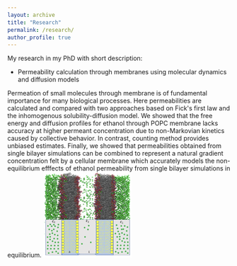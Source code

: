 ```yaml
---
layout: archive
title: "Research"
permalink: /research/
author_profile: true
---
```


My research in my PhD with short description:

* Permeability calculation through membranes using molecular dynamics and diffusion models

Permeation of small molecules through membrane is of fundamental importance for many biological processes. Here permeabilities are calculated and compared with two approaches based on Fick's first law and the inhomogenous solubility-diffusion model. We showed that the free energy and diffusion profiles for ethanol through POPC membrane lacks accuracy at higher permeant concentration due to non-Markovian kinetics caused by collective behavior. In contrast, counting method provides unbiased estimates. Finally, we showed that permeabilities obtained from single bilayer simulations can be combined to represent a natural gradient concentration felt by a cellular membrane which accurately models the non-equilibrium efffects of ethanol permeability from single bilayer simulations in equilibrium.
<img width='200' src='../images/proj1.png'/>
